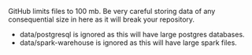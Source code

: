 GitHub limits files to 100 mb. Be very careful storing data of any consequential size in here as it will break your repository.

- data/postgresql is ignored as this will have large postgres databases.
- data/spark-warehouse is ignored as this will have large spark files.